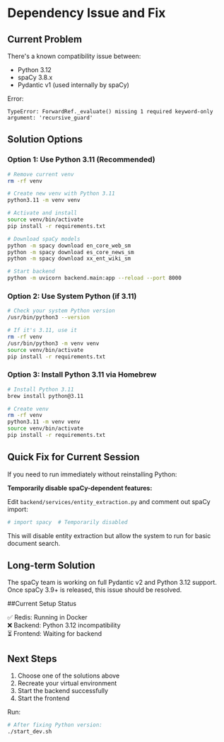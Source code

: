 # Dependency Issue and Fix

## Current Problem

There's a known compatibility issue between:
- Python 3.12
- spaCy 3.8.x 
- Pydantic v1 (used internally by spaCy)

Error:
```
TypeError: ForwardRef._evaluate() missing 1 required keyword-only argument: 'recursive_guard'
```

## Solution Options

### Option 1: Use Python 3.11 (Recommended)

```bash
# Remove current venv
rm -rf venv

# Create new venv with Python 3.11
python3.11 -m venv venv

# Activate and install
source venv/bin/activate
pip install -r requirements.txt

# Download spaCy models
python -m spacy download en_core_web_sm
python -m spacy download es_core_news_sm  
python -m spacy download xx_ent_wiki_sm

# Start backend
python -m uvicorn backend.main:app --reload --port 8000
```

### Option 2: Use System Python (if 3.11)

```bash
# Check your system Python version
/usr/bin/python3 --version

# If it's 3.11, use it
rm -rf venv
/usr/bin/python3 -m venv venv
source venv/bin/activate
pip install -r requirements.txt
```

### Option 3: Install Python 3.11 via Homebrew

```bash
# Install Python 3.11
brew install python@3.11

# Create venv
rm -rf venv
python3.11 -m venv venv
source venv/bin/activate
pip install -r requirements.txt
```

## Quick Fix for Current Session

If you need to run immediately without reinstalling Python:

**Temporarily disable spaCy-dependent features:**

Edit `backend/services/entity_extraction.py` and comment out spaCy import:

```python
# import spacy  # Temporarily disabled
```

This will disable entity extraction but allow the system to run for basic document search.

## Long-term Solution

The spaCy team is working on full Pydantic v2 and Python 3.12 support. Once spaCy 3.9+ is released, this issue should be resolved.

##Current Setup Status

✅ Redis: Running in Docker  
❌ Backend: Python 3.12 incompatibility  
⏳ Frontend: Waiting for backend  

## Next Steps

1. Choose one of the solutions above
2. Recreate your virtual environment  
3. Start the backend successfully
4. Start the frontend

Run:
```bash
# After fixing Python version:
./start_dev.sh
```
